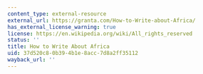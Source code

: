 ```yaml
---
content_type: external-resource
external_url: https://granta.com/How-to-Write-about-Africa/
has_external_license_warning: true
license: https://en.wikipedia.org/wiki/All_rights_reserved
status: ''
title: How to Write About Africa
uid: 37d520c8-0b39-4b1e-8acc-7d8a2ff35112
wayback_url: ''
---
```

